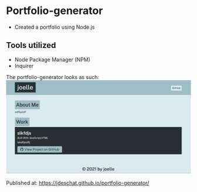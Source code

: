 # Portfolio-generator
- Created a portfolio using Node.js

## Tools utilized
- Node Package Manager (NPM)
- Inquirer

The portfolio-generator looks as such:
![alt](https://github.com/jdeschat/portfolio-generator/blob/main/img/preview.png)

Published at: https://jdeschat.github.io/portfolio-generator/